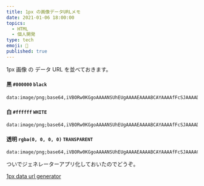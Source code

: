 ```yaml
---
title: 1px の画像データURLメモ
date: 2021-01-06 18:00:00
topics:
  - HTML
  - 個人開発
type: tech
emoji: 🔳
published: true
---
```


1px 画像 の データ URL を並べておきます。

#### 黒 `#000000` `black`

```
data:image/png;base64,iVBORw0KGgoAAAANSUhEUgAAAAEAAAABCAYAAAAfFcSJAAAADUlEQVQYV2NgYGD4DwABBAEAcCBlCwAAAABJRU5ErkJggg==
```

#### 白 `#ffffff` `WHITE`

```
data:image/png;base64,iVBORw0KGgoAAAANSUhEUgAAAAEAAAABCAYAAAAfFcSJAAAADUlEQVQYV2P4////fwAJ+wP9BUNFygAAAABJRU5ErkJggg==
```

#### 透明 `rgba(0, 0, 0, 0)` `TRANSPARENT`

```
data:image/png;base64,iVBORw0KGgoAAAANSUhEUgAAAAEAAAABCAYAAAAfFcSJAAAAC0lEQVQYV2NgAAIAAAUAAarVyFEAAAAASUVORK5CYII=
```

ついでジェネレーターアプリ化しておいたのでどうぞ。

[1px data url generator](https://tools.anozon.me/1px)
